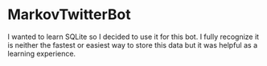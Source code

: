 # MarkovTwitterBot

I wanted to learn SQLite so I decided to use it for this bot. I fully recognize it is neither the fastest or easiest way to store this data but it was helpful as a learning experience.
